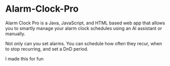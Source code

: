# Alarm-Clock-Pro

Alarm Clock Pro is a Java, JavaScript, and HTML based web app that allows you to smartly manage your alarm clock schedules using an AI assistant or manually.

Not only can you set alarms. You can schedule how often they recur, when to stop recurring, and set a DnD period.


I made this for fun
